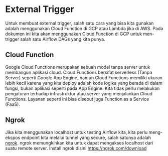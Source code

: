 # External Trigger 

Untuk membuat external trigger, salah satu cara yang bisa kita gunakan adalah menggunakan Cloud Function di GCP atau Lambda jika di AWS. Pada dokumen ini kita akan menggunakan Cloud Function di GCP untuk men-trigger salah satu Airflow DAGs yang kita punya.

## Cloud Function

Google Cloud Functions merupakan sebuah model tanpa server untuk membangun aplikasi cloud. Cloud Functions bersifat serverless (Tanpa Server) seperti Google App Engine, namun Cloud Functions memiliki ukuran lebih kecil karena yang kita deploy adalah kode logika yang berada di dalam fungsi, bukan aplikasi seperti pada App Engine. 
Kita tidak perlu melakukan pengaturan terhadap infrastruktur atau server yang menjalankan Cloud Functions. Layanan seperti ini bisa disebut juga Function as a Service (FaaS).


## Ngrok

Jika kita menggunakan localhost untuk testing Airflow kita, kita perlu meng-ekspos endpoint kita melalui tunnel yang secure, salah satunya adalah [ngrok](https://ngrok.com/).
ngrok memungkinkan kita untuk dapat mengakses localhost dari suatu remote server. Install ngrok disini https://ngrok.com/download 
